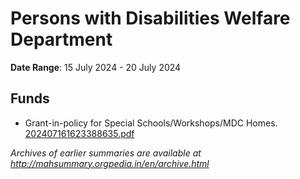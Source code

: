 # Persons with Disabilities Welfare Department

**Date Range**: 15 July 2024 - 20 July 2024


## Funds
- Grant-in-policy for Special Schools/Workshops/MDC Homes.\
  [202407161623388635.pdf](https://gr.maharashtra.gov.in/Site/Upload/Government%20Resolutions/English/202407161623388635.pdf)


*Archives of earlier summaries are available at http://mahsummary.orgpedia.in/en/archive.html*